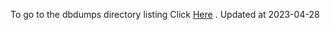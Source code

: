 To go to the dbdumps directory listing Click [Here](https://ipfs.io/ipfs/bafkreihyg3yiimcg5lhwaut7xs4zmiydm4py6bw5af6apre5lseaxacvv4) . Updated at 2023-04-28